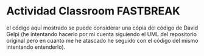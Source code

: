 # Actividad Classroom FASTBREAK

el código aquí mostrado se puede considerar una cópia del código de David Gelpi (he intentando hacerlo por mi cuenta siguiendo el UML del repositorio original pero en cuanto me he atascado he seguido con el código del mismo intentando entenderlo).
